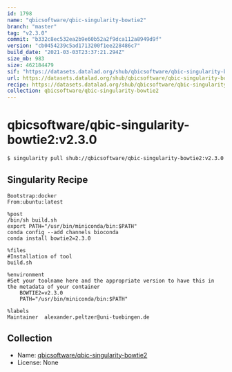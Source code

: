 ```yaml
---
id: 1798
name: "qbicsoftware/qbic-singularity-bowtie2"
branch: "master"
tag: "v2.3.0"
commit: "b332c8ec532ea2b9e60b52a2f9dca112a8949d9f"
version: "cb0454239c5ad1713200f1ee228486c7"
build_date: "2021-03-03T23:37:21.294Z"
size_mb: 983
size: 462184479
sif: "https://datasets.datalad.org/shub/qbicsoftware/qbic-singularity-bowtie2/v2.3.0/2021-03-03-b332c8ec-cb045423/cb0454239c5ad1713200f1ee228486c7.simg"
url: https://datasets.datalad.org/shub/qbicsoftware/qbic-singularity-bowtie2/v2.3.0/2021-03-03-b332c8ec-cb045423/
recipe: https://datasets.datalad.org/shub/qbicsoftware/qbic-singularity-bowtie2/v2.3.0/2021-03-03-b332c8ec-cb045423/Singularity
collection: qbicsoftware/qbic-singularity-bowtie2
---
```


# qbicsoftware/qbic-singularity-bowtie2:v2.3.0

```bash
$ singularity pull shub://qbicsoftware/qbic-singularity-bowtie2:v2.3.0
```

## Singularity Recipe

```singularity
Bootstrap:docker
From:ubuntu:latest

%post
/bin/sh build.sh
export PATH="/usr/bin/miniconda/bin:$PATH"
conda config --add channels bioconda
conda install bowtie2=2.3.0

%files
#Installation of tool
build.sh

%environment
#Set your toolname here and the appropriate version to have this in the metadata of your container
    BOWTIE2=v2.3.0
    PATH="/usr/bin/miniconda/bin:$PATH"

%labels
Maintainer	alexander.peltzer@uni-tuebingen.de
```

## Collection

 - Name: [qbicsoftware/qbic-singularity-bowtie2](https://github.com/qbicsoftware/qbic-singularity-bowtie2)
 - License: None

